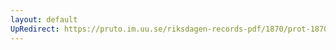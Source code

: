 ```yaml
---
layout: default
UpRedirect: https://pruto.im.uu.se/riksdagen-records-pdf/1870/prot-1870--fk--402/prot-1870--fk--402_027.pdf
---
```

